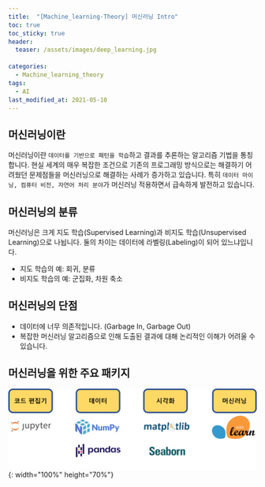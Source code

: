 ```yaml
---
title:  "[Machine_learning-Theory] 머신러닝 Intro"
toc: true
toc_sticky: true
header:
  teaser: /assets/images/deep_learning.jpg

categories:
  - Machine_learning_theory
tags:
  - AI
last_modified_at: 2021-05-10
---  
```




## 머신러닝이란  

머신러닝이란 `데이터를 기반으로 패턴을 학습`하고 결과를 추론하는 알고리즘 기법을 통칭합니다. 현실 세계의 매우 복잡한 조건으로 기존의 프로그래밍 방식으로는 해결하기 어려웠던 문제점들을 머신러닝으로 해결하는 사례가 증가하고 있습니다. 특히 `데이터 마이닝, 컴퓨터 비전, 자연어 처리 분야`가 머신러닝 적용하면서 급속하게 발전하고 있습니다.  

## 머신러닝의 분류  

머신러닝은 크게 지도 학습(Supervised Learning)과 비지도 학습(Unsupervised Learning)으로 나뉩니다. 둘의 차이는 데이터에 라벨링(Labeling)이 되어 있느냐입니다.  

- 지도 학습의 예: 회귀, 분류
- 비지도 학습의 예: 군집화, 차원 축소  

## 머신러닝의 단점  

- 데이터에 너무 의존적입니다. (Garbage In, Garbage Out)  
- 복잡한 머신러닝 알고리즘으로 인해 도출된 결과에 대해 논리적인 이해가 어려울 수 있습니다.  

## 머신러닝을 위한 주요 패키지  

![](/assets/images/machine_learning_intro_1.png){: width="100%" height="70%"}  